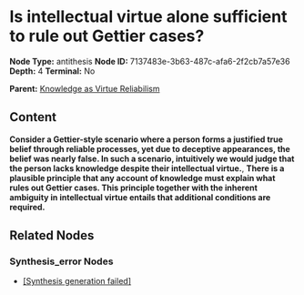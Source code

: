 # Is intellectual virtue alone sufficient to rule out Gettier cases?

**Node Type:** antithesis
**Node ID:** 7137483e-3b63-487c-afa6-2f2cb7a57e36
**Depth:** 4
**Terminal:** No

**Parent:** [Knowledge as Virtue Reliabilism](knowledge-as-virtue-reliabilism-synthesis-acc7caf8-ac93-4897-847d-000aa78ae0d7.md)

## Content

**Consider a Gettier-style scenario where a person forms a justified true belief through reliable processes, yet due to deceptive appearances, the belief was nearly false. In such a scenario, intuitively we would judge that the person lacks knowledge despite their intellectual virtue.**, **There is a plausible principle that any account of knowledge must explain what rules out Gettier cases. This principle together with the inherent ambiguity in intellectual virtue entails that additional conditions are required.**

## Related Nodes

### Synthesis_error Nodes

- [[Synthesis generation failed]](synthesis-generation-failed-synthesis-error-7497f6da-84e5-4ede-899c-354b3faf8320.md)
